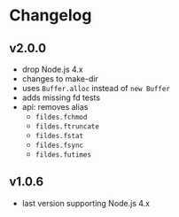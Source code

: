 # Changelog

## v2.0.0

- drop Node.js 4.x
- changes to make-dir
- uses `Buffer.alloc` instead of `new Buffer`
- adds missing fd tests
- api: removes alias
  - `fildes.fchmod`
  - `fildes.ftruncate`
  - `fildes.fstat`
  - `fildes.fsync`
  - `fildes.futimes`

## v1.0.6

- last version supporting Node.js 4.x
